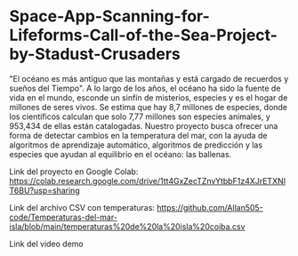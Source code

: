 # Space-App-Scanning-for-Lifeforms-Call-of-the-Sea-Project-by-Stadust-Crusaders
"El océano es más antiguo que las montañas y está cargado de recuerdos y sueños del Tiempo". A lo largo de los años, el océano ha sido la fuente de vida en el mundo, esconde un sinfín de misterios, especies y es el hogar de millones de seres vivos. Se estima que hay 8,7 millones de especies, donde los científicos calculan que solo 7,77 millones son especies animales, y 953,434 de ellas están catalogadas. Nuestro proyecto busca ofrecer una forma de detectar cambios en la temperatura del mar, con la ayuda de algoritmos de aprendizaje automático, algoritmos de predicción y las especies que ayudan al equilibrio en el océano: las ballenas.

Link del proyecto en Google Colab: https://colab.research.google.com/drive/1tt4GxZecTZnvYtbbF1z4XJrETXNIT6BU?usp=sharing

Link del archivo CSV con temperaturas: https://github.com/Allan505-code/Temperaturas-del-mar-isla/blob/main/temperaturas%20de%20la%20isla%20coiba.csv

Link del video demo

